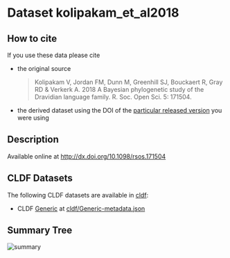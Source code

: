 # Dataset kolipakam_et_al2018

## How to cite

If you use these data please cite
- the original source
  > Kolipakam V, Jordan FM, Dunn M, Greenhill SJ, Bouckaert R, Gray RD & Verkerk A. 2018 A Bayesian phylogenetic study of the Dravidian language family. R. Soc. Open Sci. 5: 171504.
- the derived dataset using the DOI of the [particular released version](../../releases/) you were using

## Description


Available online at http://dx.doi.org/10.1098/rsos.171504


## CLDF Datasets

The following CLDF datasets are available in [cldf](cldf):

- CLDF [Generic](https://github.com/cldf/cldf/tree/master/modules/Generic) at [cldf/Generic-metadata.json](cldf/Generic-metadata.json)

## Summary Tree

![summary](./summary_tree.svg)